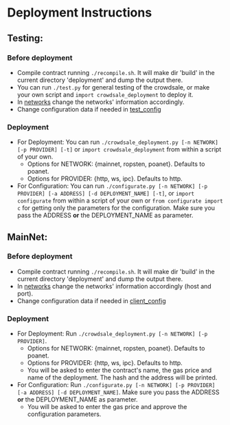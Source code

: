 # **Deployment Instructions**


## **Testing**:

### Before deployment

- Compile contract running `./recompile.sh`. It will make dir 'build' in the current directory 'deployment' and dump the output there.
- You can run `./test.py` for general testing of the crowdsale, or make your own script and `import crowdsale_deployment` to deploy it.
- In [networks](networks.json) change the networks' information accordingly.
- Change configuration data if needed in [test_config](test_config.py)

### Deployment

- For Deployment: You can run `./crowdsale_deployment.py [-n NETWORK] [-p PROVIDER] [-t]` or `import crowdsale_deployment` from within a script of your own.
  - Options for NETWORK: {mainnet, ropsten, poanet}. Defaults to poanet.
  - Options for PROVIDER: {http, ws, ipc}. Defaults to http.
- For Configuration: You can run `./configurate.py [-n NETWORK] [-p PROVIDER] [-a ADDRESS] [-d DEPLOYMENT_NAME] [-t]`, or `import configurate` from within a script of your own or `from configurate import c` for getting only the parameters for the configuration. Make sure you pass the ADDRESS **or** the DEPLOYMENT_NAME as parameter.


## **MainNet**:

### Before deployment

- Compile contract running `./recompile.sh`. It will make dir 'build' in the current directory 'deployment' and dump the output there.
- In [networks](networks.py) change the networks' information accordingly (host and port).
- Change configuration data if needed in [client_config](client_config.py)

### Deployment

- For Deployment: Run `./crowdsale_deployment.py [-n NETWORK] [-p PROVIDER]`.
  - Options for NETWORK: {mainnet, ropsten, poanet}. Defaults to poanet.
  - Options for PROVIDER: {http, ws, ipc}. Defaults to http.
  - You will be asked to enter the contract's name, the gas price and name of the deployment. The hash and the address will be printed.
- For Configuration: Run `./configurate.py [-n NETWORK] [-p PROVIDER] [-a ADDRESS] [-d DEPLOYMENT_NAME]`. Make sure you pass the ADDRESS **or** the DEPLOYMENT_NAME as parameter. 
  - You will be asked to enter the gas price and approve the configuration parameters.